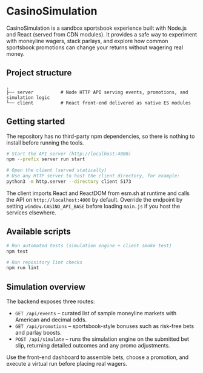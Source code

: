 # CasinoSimulation

CasinoSimulation is a sandbox sportsbook experience built with Node.js and React (served from CDN modules).
It provides a safe way to experiment with moneyline wagers, stack parlays, and explore how common sportsbook
promotions can change your returns without wagering real money.

## Project structure

```
.
├── server          # Node HTTP API serving events, promotions, and simulation logic
└── client          # React front-end delivered as native ES modules
```

## Getting started

The repository has no third-party npm dependencies, so there is nothing to install before running the tools.

```bash
# Start the API server (http://localhost:4000)
npm --prefix server run start

# Open the client (served statically)
# Use any HTTP server to host the client directory, for example:
python3 -m http.server --directory client 5173
```

The client imports React and ReactDOM from esm.sh at runtime and calls the API on `http://localhost:4000` by default.
Override the endpoint by setting `window.CASINO_API_BASE` before loading `main.js` if you host the services elsewhere.

## Available scripts

```bash
# Run automated tests (simulation engine + client smoke test)
npm test

# Run repository lint checks
npm run lint
```

## Simulation overview

The backend exposes three routes:

- `GET /api/events` – curated list of sample moneyline markets with American and decimal odds.
- `GET /api/promotions` – sportsbook-style bonuses such as risk-free bets and parlay boosts.
- `POST /api/simulate` – runs the simulation engine on the submitted bet slip, returning detailed outcomes
  and any promo adjustments.

Use the front-end dashboard to assemble bets, choose a promotion, and execute a virtual run before placing
real wagers.
